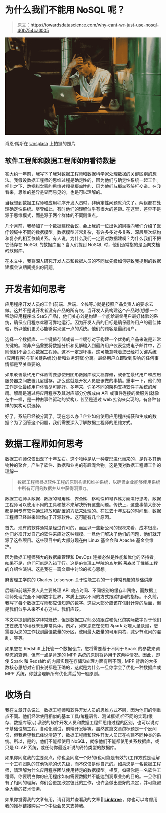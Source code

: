 # 为什么我们不能用 NoSQL 呢？

> 原文：<https://towardsdatascience.com/why-cant-we-just-use-nosql-40b754ca3005>

![](img/e6395d4d4a73624830c4bafd2aa00f19.png)

肖恩·朗斯在 [Unsplash](https://unsplash.com/s/photos/thought?utm_source=unsplash&utm_medium=referral&utm_content=creditCopyText) 上拍摄的照片

## 软件工程师和数据工程师如何看待数据

答大约一年前，我写下了我对数据工程师和数据科学家处理数据的关键区别的想法。我假设数据工程师的思维过程是确定性的，因为他们与确定性系统一起工作。相比之下，数据科学家的思维过程是概率性的，因为他们与概率系统打交道。在我看来，思维的差异是显而易见的，也是可以理解的。

当我想到数据工程师和应用程序开发人员时，非确定性问题就消失了。两组都在处理确定性系统。尽管如此，有时他们的理解似乎有很大的差距。在这里，差异不是源于思维模式，而是源于两个群体的不同侧重点。

[](/how-to-think-about-data-28ec05a75cd2)  

几个月前，我参加了一个数据建模会议，会上我的一位出色的同事向我们介绍了医疗领域中不同的数据模型。数据模型非常复杂，有许多多对多关系、深层层次结构和复杂的相互依赖关系。有人说，为什么我们一定要对数据建模？为什么我们不把它储存在 NoSQL 的数据库里？当人们提到 NoSQL 时，他们通常指的是面向文档的数据库。

在本文中，我将深入研究开发人员和数据人员的不同优先级如何导致我提到的数据建模会议期间提出的问题。

# 开发者如何思考

应用程序开发人员的工作(前端、后端、全栈等。)就是按照产品负责人的要求去做。这并不是说开发者没有产品的所有权。当开发人员构建这个产品时(想想一个移动应用程序或 SaaS 产品)，他们关心的是构建一个能给最终用户最好体验的系统，确保应用程序优雅可靠地运行。因为开发人员的目标是确保最终用户的最佳体验，所以他们更关心能够实现这一点的系统。他们的顾客是最终用户。

选择一个数据库、一个键值存储或者一个缓存对于构建一个优秀的产品来说是非常关键的。除非产品需要将数据分析和见解输入到最终用户仪表盘或电子邮件中，否则他们不会关心数据工程师。这不一定是坏事。这可能意味着您已经将关键系统(应用程序)与非关键系统(分析和业务洞察)分离。最终用户立即受到影响的任何事情都是至关重要的。

如果改善最终用户体验需要您使用图形数据库或文档存储，或者在最终用户和应用服务器之间放置几层缓存，那么这就是开发人员应该做的事情。重申一下，他们的工作是让最终用户体验尽可能好。多年来，许多不同的架构支持软件子系统的解耦。解耦是通过将应用程序及其对应部分分解成由 API 或事件连接的微服务(就像在中一样，是一种由事件驱动的架构)，甚至是通过 web 挂钩来实现的。有各种各样的架构可供选择。

好了，系统已经被分离了。现在怎么办？企业如何使用应用程序捕获和生成的数据？为了回答这个问题，我们需要深入了解数据工程师的思维方式。

# 数据工程师如何思考

数据工程师仅仅出现了十年左右。这个物种是从一种变形进化而来的，是许多其他物种的聚合，产生了软件、数据和业务的有趣混合物。这是我对数据工程师工作的理解—

> 数据工程师根据软件工程的原则构建和维护系统，以确保企业能够使用系统中所有可用的数据并从中获得洞察力。

数据工程师从数据、数据的可用性、安全性、移动性和可靠性方面进行思考。数据工程师可以使用不同的工具和技术来解决所有这些问题。传统上，这些事情大部分都是用专有软件通过拖放和配置的方法来处理的。在过去十年左右的时间里，数据工程师已经越来越倾向于开源软件。这可能有几个原因。

首先，现有的软件通常是经过许可的，而且以一些新公司的规模来看，成本很高。他们必须开发自己的软件来应对这种规模。一旦他们解决了他们的问题，他们就开源了这些项目。这些项目中的大部分现在由 Linux 基金会和 Apache 基金会维护。

因为数据工程师强大的数据库管理和 DevOps 连接必然是性能和优化的坚持者。如果不是，他们可能是入错了行。这是麻省理工学院的查尔斯·莱森关于性能工程的介绍性演讲。这是我在一篇文章中讨论的核心思想。

麻省理工学院的 Charles Leiserson 关于性能工程的一个非常有趣的基础讲座

后端和前端开发人员主要处理 API 响应时间、不同级别的缓存和网络，而数据工程师处理完全不同的数字世界，本质上是以不同的方式跟踪相同的指标。不久前，我写了每个数据工程师都应该知道的数字。这些大部分应该在信封计算的后面，但是我们似乎从来不关心这些。我们应该。

[](/numbers-every-data-engineer-should-know-cc5c1a0bc3ec)  

本文中提到的数字非常笼统，但是数据工程师必须跟踪和优化的实际数字对于他们正在使用的堆栈来说非常具体。例如，如果您正在使用 Spark 处理大量数据，您需要为您的工作找到最佳数量的分区，使用最大数量的可用内核，减少节点间的混乱，等等。

如果您在 Redshift 上托管一个数据仓库，您将需要基于不同于 Spark 的参数来调整您的查询，但有一点是肯定的 MPP 系统的原则将适用于这两种情况。因此，即使 Spark 和 Redshift 的内部实现在存储和处理方面有所不同，MPP 背后的大多数核心思想对它们来说都是正确的，这就是为什么一旦你学会了优化一种数据库或 MPP 系统，你就会理解所有优化背后的一般原则。

# 收场白

我在文章开头说过，数据工程师和软件开发人员的思维方式不同，因为他们的侧重点不同。他们经常使用相似的基本工具(编程语言、测试框架)但不同的实现(缓存、数据库等)。).我说的软件开发人员和数据工程师思维过程的区别，也可以说对于基础设施工程，自动化测试，前端开发等等。虽然这篇文章的标题是一个反问句，但我希望我已经说清楚了，数据工程师和软件开发人员正在构建不同种类的系统。所以，是的，他们不能都使用 NoSQL，就像他们不能都使用关系数据库，或只是 OLAP 系统，或任何你最近听说的奇特类型的数据库。

如果你同意我的主要观点，你也会同意一个好的(也可能是有效的)工作方式是理解一个工程团队的其他功能的优先级，而不仅仅是你自己的。如果您是一名数据工程师，请理解为什么应用程序团队使用特定的数据模型。相反，如果你是一名软件工程师，你要明白你的应用程序如何需要数据并不能达到洞察业务的目的。一旦你们有了相同的理解，你们会更加欣赏彼此的工作，也许会做出更好的决定，并可能避免大量的技术债务。

如果你觉得我的文章有用，请订阅并查看我的文章🌲 [**Linktree**](linktree.com/kovid) 。你也可以考虑用我的推荐链接购买一个中级会员来支持我。

[](https://kovidrathee.medium.com/membership) 